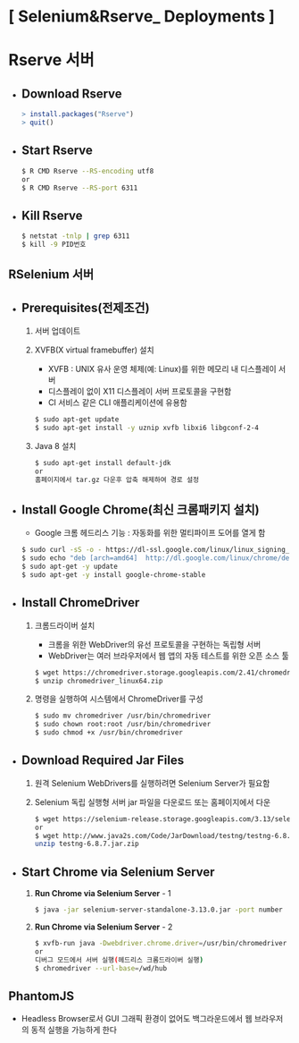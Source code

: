 # [ Selenium&Rserve_ Deployments ]

# Rserve 서버

- ## Download Rserve

  ```R
  > install.packages("Rserve")
  > quit()
  ```

- ## Start Rserve

  ```bash
  $ R CMD Rserve --RS-encoding utf8
  or
  $ R CMD Rserve --RS-port 6311
  ```

- ## Kill Rserve

  ```bash
  $ netstat -tnlp | grep 6311
  $ kill -9 PID번호
  ```

## RSelenium 서버

- ## Prerequisites(전제조건)

  1. 서버 업데이트

  2. XVFB(X virtual framebuffer) 설치

     - XVFB : UNIX 유사 운영 체제(예: Linux)를 위한 메모리 내 디스플레이 서버
     - 디스플레이 없이 X11 디스플레이 서버 프로토콜을 구현함
     - CI 서비스 같은 CLI 애플리케이션에 유용함

     ```bash
     $ sudo apt-get update
     $ sudo apt-get install -y uznip xvfb libxi6 libgconf-2-4
     ```

  3. Java 8 설치

     ```bash
     $ sudo apt-get install default-jdk
     or
     홈페이지에서 tar.gz 다운후 압축 해제하여 경로 설정
     ```

- ## Install Google Chrome(최신 크롬패키지 설치)

  - Google 크롬 헤드리스 기능 : 자동화를 위한 멀티파이프 도어를 열게 함

  ```bash
  $ sudo curl -sS -o - https://dl-ssl.google.com/linux/linux_signing_key.pub | apt-key add
  $ sudo echo "deb [arch=amd64]  http://dl.google.com/linux/chrome/deb/ stable main" >> /etc/apt/sources.list.d/google-chrome.list
  $ sudo apt-get -y update
  $ sudo apt-get -y install google-chrome-stable
  ```

- ## Install ChromeDriver

  1. 크롬드라이버 설치

     - 크롬을 위한 WebDriver의 유선 프로토콜을 구현하는 독립형 서버
     - WebDriver는 여러 브라우저에서 웹 앱의 자동 테스트를 위한 오픈 소스 툴

     ```bash
     $ wget https://chromedriver.storage.googleapis.com/2.41/chromedriver_linux64.zip
     $ unzip chromedriver_linux64.zip
     ```

  2. 명령을 실행하여 시스템에서 ChromeDriver를 구성

     ```bash
     $ sudo mv chromedriver /usr/bin/chromedriver
     $ sudo chown root:root /usr/bin/chromedriver
     $ sudo chmod +x /usr/bin/chromedriver
     ```

- ## Download Required Jar Files

  1. 원격 Selenium WebDrivers를 실행하려면 Selenium Server가 필요함

  2. Selenium 독립 실행형 서버 jar 파일을 다운로드 또는 홈페이지에서 다운

     ```bash
     $ wget https://selenium-release.storage.googleapis.com/3.13/selenium-server-standalone-3.13.0.jar
     or
     $ wget http://www.java2s.com/Code/JarDownload/testng/testng-6.8.7.jar.zip
     unzip testng-6.8.7.jar.zip
     ```

- ## Start Chrome via Selenium Server

  1. **Run Chrome via Selenium Server** - 1

     ```bash
     $ java -jar selenium-server-standalone-3.13.0.jar -port number
     ```

  2. **Run Chrome via Selenium Server** - 2

     ```bash
     $ xvfb-run java -Dwebdriver.chrome.driver=/usr/bin/chromedriver -jar selenium-server-standalone.jar
     or
     디버그 모드에서 서버 실행(헤드리스 크롬드라이버 실행)
     $ chromedriver --url-base=/wd/hub
     ```

## PhantomJS

- Headless Browser로서 GUI 그래픽 환경이 없어도 백그라운드에서 웹 브라우저의 동적 실행을 가능하게 한다




